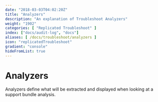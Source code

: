 ```yaml
---
date: "2018-03-03T04:02:20Z"
title: "Analyzers"
description: "An explanation of Troubleshoot Analyzers"
weight: "1902"
categories: [ "Replicated Troubleshoot" ]
index: ["docs/audit-log", "docs"]
aliases: [ /docs/troubleshoot/analyzers ]
icon: "replicatedTroubleshoot"
gradient: "console"
hideFromList: true
---
```


# Analyzers

Analyzers define what will be extracted and displayed when looking at a support bundle analysis.
